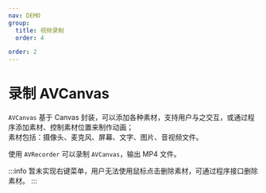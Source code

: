 ```yaml
---
nav: DEMO
group:
  title: 视频录制
  order: 4

order: 2
---
```


# 录制 AVCanvas

`AVCanvas` 基于 Canvas 封装，可以添加各种素材，支持用户与之交互，或通过程序添加素材、控制素材位置来制作动画；  
素材包括：摄像头、麦克风、屏幕、文字、图片、音视频文件。

使用 `AVRecorder` 可以录制 `AVCanvas`，输出 MP4 文件。

<code src="./recorder-avcanvas.tsx"></code>

:::info
暂未实现右键菜单，用户无法使用鼠标点击删除素材，可通过程序接口删除素材。
:::
